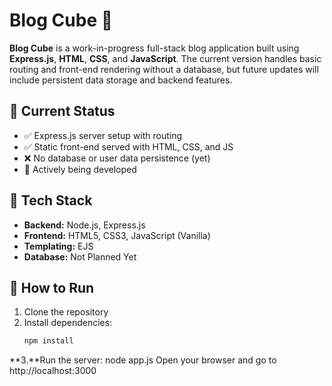 # Blog Cube 🧊

**Blog Cube** is a work-in-progress full-stack blog application built using **Express.js**, **HTML**, **CSS**, and **JavaScript**. The current version handles basic routing and front-end rendering without a database, but future updates will include persistent data storage and backend features.

## 🚧 Current Status

- ✅ Express.js server setup with routing
- ✅ Static front-end served with HTML, CSS, and JS
- ❌ No database or user data persistence (yet)
- 🔄 Actively being developed

## 🔧 Tech Stack

- **Backend:** Node.js, Express.js
- **Frontend:** HTML5, CSS3, JavaScript (Vanilla)
- **Templating:** EJS
- **Database:** Not Planned Yet

## 🚀 How to Run

1. Clone the repository
2. Install dependencies:
   ```bash
   npm install
**3.**Run the server:
node app.js
Open your browser and go to http://localhost:3000
